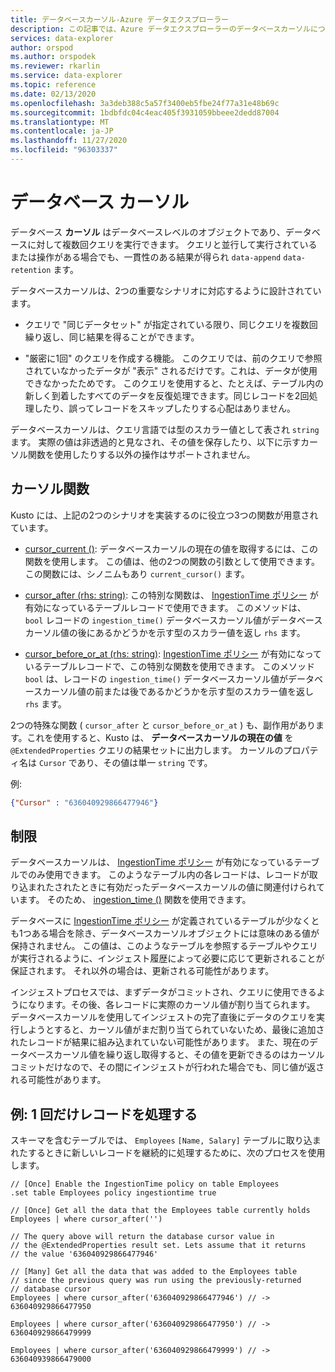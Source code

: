 ```yaml
---
title: データベースカーソル-Azure データエクスプローラー
description: この記事では、Azure データエクスプローラーのデータベースカーソルについて説明します。
services: data-explorer
author: orspod
ms.author: orspodek
ms.reviewer: rkarlin
ms.service: data-explorer
ms.topic: reference
ms.date: 02/13/2020
ms.openlocfilehash: 3a3deb388c5a57f3400eb5fbe24f77a31e48b69c
ms.sourcegitcommit: 1bdbfdc04c4eac405f3931059bbeee2dedd87004
ms.translationtype: MT
ms.contentlocale: ja-JP
ms.lasthandoff: 11/27/2020
ms.locfileid: "96303337"
---
```

# <a name="database-cursors"></a>データベース カーソル

データベース **カーソル** はデータベースレベルのオブジェクトであり、データベースに対して複数回クエリを実行できます。 クエリと並行して実行されているまたは操作がある場合でも、一貫性のある結果が得られ `data-append` `data-retention` ます。

データベースカーソルは、2つの重要なシナリオに対応するように設計されています。

* クエリで "同じデータセット" が指定されている限り、同じクエリを複数回繰り返し、同じ結果を得ることができます。

* "厳密に1回" のクエリを作成する機能。 このクエリでは、前のクエリで参照されていなかったデータが "表示" されるだけです。これは、データが使用できなかったためです。
   このクエリを使用すると、たとえば、テーブル内の新しく到着したすべてのデータを反復処理できます。同じレコードを2回処理したり、誤ってレコードをスキップしたりする心配はありません。

データベースカーソルは、クエリ言語では型のスカラー値として表され `string` ます。 実際の値は非透過的と見なされ、その値を保存したり、以下に示すカーソル関数を使用したりする以外の操作はサポートされません。

## <a name="cursor-functions"></a>カーソル関数

Kusto には、上記の2つのシナリオを実装するのに役立つ3つの関数が用意されています。

* [cursor_current ()](../query/cursorcurrent.md): データベースカーソルの現在の値を取得するには、この関数を使用します。
   この値は、他の2つの関数の引数として使用できます。
   この関数には、シノニムもあり `current_cursor()` ます。

* [cursor_after (rhs: string)](../query/cursorafterfunction.md): この特別な関数は、 [IngestionTime ポリシー](ingestiontime-policy.md) が有効になっているテーブルレコードで使用できます。 このメソッドは、 `bool` レコードの `ingestion_time()` データベースカーソル値がデータベースカーソル値の後にあるかどうかを示す型のスカラー値を返し `rhs` ます。

* [cursor_before_or_at (rhs: string)](../query/cursorbeforeoratfunction.md): [IngestionTime ポリシー](ingestiontime-policy.md) が有効になっているテーブルレコードで、この特別な関数を使用できます。 このメソッド `bool` は、レコードの `ingestion_time()` データベースカーソル値がデータベースカーソル値の前または後であるかどうかを示す型のスカラー値を返し `rhs` ます。

2つの特殊な関数 ( `cursor_after` と `cursor_before_or_at` ) も、副作用があります。これを使用すると、Kusto は、 **データベースカーソルの現在の値** を `@ExtendedProperties` クエリの結果セットに出力します。 カーソルのプロパティ名は `Cursor` であり、その値は単一 `string` です。 

例:

```json
{"Cursor" : "636040929866477946"}
```

## <a name="restrictions"></a>制限

データベースカーソルは、 [IngestionTime ポリシー](ingestiontime-policy.md) が有効になっているテーブルでのみ使用できます。 このようなテーブル内の各レコードは、レコードが取り込まれたされたときに有効だったデータベースカーソルの値に関連付けられています。
そのため、 [ingestion_time ()](../query/ingestiontimefunction.md) 関数を使用できます。

データベースに [IngestionTime ポリシー](ingestiontime-policy.md) が定義されているテーブルが少なくとも1つある場合を除き、データベースカーソルオブジェクトには意味のある値が保持されません。
この値は、このようなテーブルを参照するテーブルやクエリが実行されるように、インジェスト履歴によって必要に応じて更新されることが保証されます。 それ以外の場合は、更新される可能性があります。

インジェストプロセスでは、まずデータがコミットされ、クエリに使用できるようになります。その後、各レコードに実際のカーソル値が割り当てられます。 データベースカーソルを使用してインジェストの完了直後にデータのクエリを実行しようとすると、カーソル値がまだ割り当てられていないため、最後に追加されたレコードが結果に組み込まれていない可能性があります。 また、現在のデータベースカーソル値を繰り返し取得すると、その値を更新できるのはカーソルコミットだけなので、その間にインジェストが行われた場合でも、同じ値が返される可能性があります。

## <a name="example-processing-records-exactly-once"></a>例: 1 回だけレコードを処理する

スキーマを含むテーブルでは、 `Employees` `[Name, Salary]` テーブルに取り込まれたするときに新しいレコードを継続的に処理するために、次のプロセスを使用します。

```kusto
// [Once] Enable the IngestionTime policy on table Employees
.set table Employees policy ingestiontime true

// [Once] Get all the data that the Employees table currently holds 
Employees | where cursor_after('')

// The query above will return the database cursor value in
// the @ExtendedProperties result set. Lets assume that it returns
// the value '636040929866477946'

// [Many] Get all the data that was added to the Employees table
// since the previous query was run using the previously-returned
// database cursor 
Employees | where cursor_after('636040929866477946') // -> 636040929866477950

Employees | where cursor_after('636040929866477950') // -> 636040929866479999

Employees | where cursor_after('636040929866479999') // -> 636040939866479000
```
